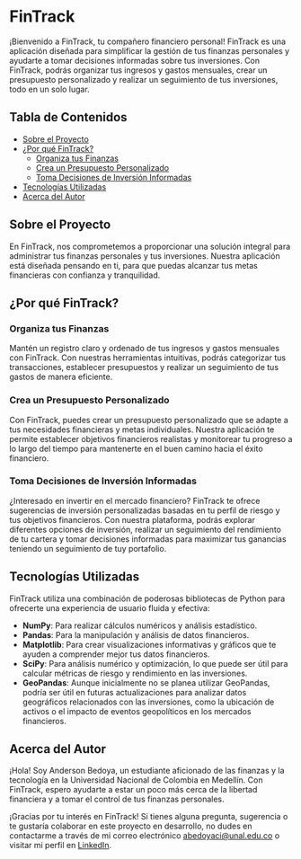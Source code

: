 # FinTrack

¡Bienvenido a FinTrack, tu compañero financiero personal! FinTrack es una aplicación diseñada para simplificar la gestión de tus finanzas personales y ayudarte a tomar decisiones informadas sobre tus inversiones. Con FinTrack, podrás organizar tus ingresos y gastos mensuales, crear un presupuesto personalizado y realizar un seguimiento de tus inversiones, todo en un solo lugar.

## Tabla de Contenidos

- [Sobre el Proyecto](#sobre-el-proyecto)
- [¿Por qué FinTrack?](#por-qué-fintrack)
  - [Organiza tus Finanzas](#organiza-tus-finanzas)
  - [Crea un Presupuesto Personalizado](#crea-un-presupuesto-personalizado)
  - [Toma Decisiones de Inversión Informadas](#toma-decisiones-de-inversión-informadas)
- [Tecnologías Utilizadas](#tecnologías-utilizadas)
- [Acerca del Autor](#acerca-del-autor)

## Sobre el Proyecto

En FinTrack, nos comprometemos a proporcionar una solución integral para administrar tus finanzas personales y tus inversiones. Nuestra aplicación está diseñada pensando en ti, para que puedas alcanzar tus metas financieras con confianza y tranquilidad.

## ¿Por qué FinTrack?

### Organiza tus Finanzas

Mantén un registro claro y ordenado de tus ingresos y gastos mensuales con FinTrack. Con nuestras herramientas intuitivas, podrás categorizar tus transacciones, establecer presupuestos y realizar un seguimiento de tus gastos de manera eficiente.

### Crea un Presupuesto Personalizado

Con FinTrack, puedes crear un presupuesto personalizado que se adapte a tus necesidades financieras y metas individuales. Nuestra aplicación te permite establecer objetivos financieros realistas y monitorear tu progreso a lo largo del tiempo para mantenerte en el buen camino hacia el éxito financiero.

### Toma Decisiones de Inversión Informadas

¿Interesado en invertir en el mercado financiero? FinTrack te ofrece sugerencias de inversión personalizadas basadas en tu perfil de riesgo y tus objetivos financieros. Con nuestra plataforma, podrás explorar diferentes opciones de inversión, realizar un seguimiento del rendimiento de tu cartera y tomar decisiones informadas para maximizar tus ganancias teniendo un seguimiento de tuy portafolio.

## Tecnologías Utilizadas

FinTrack utiliza una combinación de poderosas bibliotecas de Python para ofrecerte una experiencia de usuario fluida y efectiva:

- **NumPy**: Para realizar cálculos numéricos y análisis estadístico.
- **Pandas**: Para la manipulación y análisis de datos financieros.
- **Matplotlib**: Para crear visualizaciones informativas y gráficos que te ayuden a comprender mejor tus datos financieros.
- **SciPy**: Para análisis numérico y optimización, lo que puede ser útil para calcular métricas de riesgo y rendimiento en las inversiones.
- **GeoPandas**: Aunque inicialmente no se planea utilizar GeoPandas, podría ser útil en futuras actualizaciones para analizar datos geográficos relacionados con las inversiones, como la ubicación de activos o el impacto de eventos geopolíticos en los mercados financieros.

## Acerca del Autor

¡Hola! Soy Anderson Bedoya, un estudiante aficionado de las finanzas y la tecnología en la Universidad Nacional de Colombia en Medellín. Con FinTrack, espero ayudarte a estar un poco más cerca de la libertad financiera y a tomar el control de tus finanzas personales. 

¡Gracias por tu interés en FinTrack! Si tienes alguna pregunta, sugerencia o te gustaría colaborar en este proyecto en desarrollo, no dudes en contactarme a través de mi correo electrónico [abedoyaci@unal.edu.co](mailto:abedoyaci@unal.edu.co) o visitar mi perfil en [LinkedIn](https://www.linkedin.com/in/anderson-bedoya-ciro-9abb1724a).




